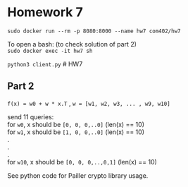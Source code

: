 # Homework 7

`sudo docker run --rm -p 8080:8000 --name hw7 com402/hw7`   

To open a bash: (to check solution of part 2)   
`sudo docker exec -it hw7 sh`    


`python3 client.py` # HW7    


## Part 2   

`f(x) = w0 + w * x.T`   , `w = [w1, w2, w3, ... , w9, w10]`     
     
send 11 queries:     
 for `w0`, x should be `[0, 0, 0,..0]` (len(x) == 10)   
 for `w1`, x should be `[1, 0, 0,..0]` (len(x) == 10)    
.   
.   
.   
 for `w10`, x should be `[0, 0, 0,..,0,1]` (len(x) == 10)   

See python code for Pailler crypto library usage. 
